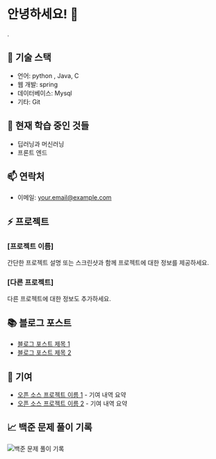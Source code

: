 # 안녕하세요! 👋

.

## 🔧 기술 스택

- 언어: python , Java, C
- 웹 개발: spring
- 데이터베이스: Mysql
- 기타: Git

## 🌱 현재 학습 중인 것들

- 딥러닝과 머신러닝
- 프론트 엔드

## 📫 연락처

- 이메일: your.email@example.com

## ⚡ 프로젝트

### [프로젝트 이름]

간단한 프로젝트 설명 또는 스크린샷과 함께 프로젝트에 대한 정보를 제공하세요.

### [다른 프로젝트]

다른 프로젝트에 대한 정보도 추가하세요.

## 📚 블로그 포스트

- [블로그 포스트 제목 1](https://yourblog.com/post1)
- [블로그 포스트 제목 2](https://yourblog.com/post2)

## 🤝 기여

- [오픈 소스 프로젝트 이름 1](https://github.com/project1) - 기여 내역 요약
- [오픈 소스 프로젝트 이름 2](https://github.com/project2) - 기여 내역 요약

## 📈 백준 문제 풀이 기록
![백준 문제 풀이 기록](http://mazassumnida.wtf/api/v2/generate_badge?boj=tjsqls2119)

